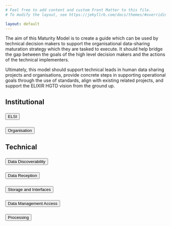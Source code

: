 ```yaml
---
# Feel free to add content and custom Front Matter to this file.
# To modify the layout, see https://jekyllrb.com/docs/themes/#overriding-theme-defaults

layout: default
---
```


The aim of this Maturity Model is to create a guide which can be used by technical decision makers to support the organisational data-sharing maturation strategy which they are tasked to execute. It should help bridge the gap between the goals of the high level decision makers and the actions of the technical implementers.

Ultimately, this model should support technical leads in human data sharing projects and organisations, provide concrete steps in supporting operational goals through the use of standards, align with existing related projects, and support the ELIXIR HGTD vision from the ground up.

<div class="bg-white">
    <h2>Institutional</h2>
    <h3>
        <button class="accordion" id="accordion-header-1" aria-expanded="false" aria-controls="accordion-panel-1" data-accordion-header>
            ELSI
        </button>
    </h3>
    <section class="panel" id="accordion-panel-1" aria-labelledby="accordion-header-1" hidden>
    <table>
        <tr>
            <th>Subdomains</th>
            <th>Indicator</th>
            <th>EOSC Interop</th>
            <th>Levels</th>
        </tr>
        <tr>
            <td>Legal Governance</td>
            <td>Legal Governance for International Agreements</td>
            <td>Legal</td>
            <td>
                <ol>
                    <li>Requirements being gathered to set legal agreements in place supporting international data sharing such as the Federated EGA agreements.</li>
                    <li>Legal agreements drafted to support international data sharing such as the Federated EGA Agreements.</li>
                    <li>Legal agreements in place to support international data sharing.</li>
                    <li>Legal agreements in place to support international data sharing and a mechanism for updates exists.</li>
                </ol>
            </td>
        </tr>
         <tr>
            <td>Trust & Transparency</td>
            <td>Alignment with the 1+Million Genomes (1+MG) Trust Framework</td>
            <td>Legal</td>
            <td>
                <ol>
                    <li>Gathering requirements for policies and agreements to enable effective and secure cross-border access to sensitive human data.</li>
                    <li>Cohesive plan drafted covering policies and agreements enabling effective and secure cross-border access to sensitive human data.</li>
                    <li>Cohesive plan that aligns with the 1+MG trust framework has been implemented at the Node level to support secure cross-border data access of sensitive human data.</li>
                    <li>Cohesive plan that aligns with the 1+MG trust framework has been implemented and enforced at the Node level and is under regular review.</li>
                </ol>
            </td>
        </tr>
        <tr>
            <td>Data Reuse Legal Interoperability</td>
            <td>Data reuse licensing</td>
            <td>Legal</td>
            <td>
                <ol>
                    <li>Ad hoc data reuse licensing practices, requirements being gathered to create a cohesive plan.</li>
                    <li>Node data reuse licensing plan drafted.</li>
                    <li>The data reuse licensing plan that supports international data sharing aligned with the 1+MG infrastructure has been implemented at the Node level.</li>
                    <li>Data reuse licensing plan that supports international data sharing has been implemented, is enforced, and is regularly reviewed.</li>
                </ol>
            </td>
        </tr>
    </table>
    </section>
    <h3> 
        <button class="accordion" id="accordion-header-2" aria-expanded="false" aria-controls="accordion-panel-2" data-accordion-header>
            Organisation
        </button>
    </h3>
    <section id="accordion-panel-2" aria-labelledby="accordion-header-2" hidden class="panel">
    <table>
        <tr>
            <th>Subdomains</th>
            <th>Indicator</th>
            <th>EOSC Interop</th>
            <th>Levels</th>
        </tr>
        <tr>
            <td>Governance</td>
            <td>Governance structure</td>
            <td>Org</td>
            <td>
                <ol>
                    <li>No governance body or structure in place to support the national human genomics infrastructure.</li>
                    <li>Governance structure is defined, but the governing body is not fully functional or meeting regularly.</li>
                    <li>Governance body is fully operating, led centrally, and activities are monitored based on a work plan.</li>
                    <li>Governance body is institutionalized, recognized as the lead for the national genomics data infrastructure, and is open to novel developments and supportive of international cooperation.</li>
                </ol>
            </td>
        </tr>
        <tr>
            <td>Communications</td>
            <td>Communications with user groups</td>
            <td>Org</td>
            <td>
                <ol>
                    <li>Requirements being gathered to create a communication plan with user groups.</li>
                    <li>Communication plan with user groups drafted.</li>
                    <li>Communication plan with user groups is implemented and encourages use of the infrastructure.</li>
                    <li>The communication plan with user groups is implemented, encourages use of the international infrastructure and is regularly reviewed.</li>
                </ol>
            </td>
        </tr>
        <tr>
            <td rowspan="4">Alignment with initiatives</td>
            <td>1+MG Alignment</td>
            <td>Org</td>
            <td>
                <ol>
                    <li>No 1+MG National Mirror Group (or equivalent).</li>
                    <li>1+MG National Mirror Group (or equivalent) established.</li>
                    <li>1+MG National Mirror Group (or equivalent) established and functioning to deliver a roadmap that is compatible with 1+MG.</li>
                    <li>Demonstrated advancements and leadership of activities to support infrastructure and services that align with the 1+MG roadmap.</li>
                </ol>
            </td>
        </tr>
        <tr>
            <td>EHDS Alignment</td>
            <td>Org</td>
            <td>
                <ol>
                    <li>Outputs of the EHDS are being analysed for benefit to the Node.</li>
                    <li>Plans drafted to implement or interoperate with the appropriate outputs of the EHDS.</li>
                    <li>Appropriate EHDS outputs implemented or interoperability established.</li>
                    <li>Node is driving or contributing to the advancement of EHDS outputs.</li>
                </ol>
            </td>
        </tr>
        <tr>
            <td>EOSC Alignment</td>
            <td>Org</td>
            <td>
                <ol>
                    <li>Outputs of the EOSC are being analysed for benefit to the Node.</li>
                    <li>Plans drafted to implement or interoperate with the appropriate outputs of the EOSC.</li>
                    <li>Appropriate EOSC outputs implemented or interoperability established.</li>
                    <li>Node is driving or contributing to the advancement of EOSC outputs.</li>
                </ol>
            </td>
        </tr>
        <tr>
            <td>National Genomic Program</td>
            <td>Legal</td>
            <td>
                <ol>
                    <li>Requirements being gathered to write a plan for a National Genomic Program.</li>
                    <li>National Genomic Program plan drafted that aligns with key international data sharing projects.</li>
                    <li>National Genomic Program that aligns with key international data sharing projects has been approved and deployment may have been initiated.</li>
                    <li>National Genomic Program is aligned with key international data sharing projects, is fully deployed and a mechanism for updates and improvements is in place.</li>
                </ol>
            </td>
        </tr>
        <tr>
            <td>Long term funding</td>
            <td>Planning and secured funding</td>
            <td>Org</td>
            <td>
                <ol>
                    <li>Requirements being gathered to create a long term funding plan to support the operation of the Infrastructure.</li>
                    <li>Developed a national plan to secure long term funding for the operation of the infrastructure, initial (4-5 year) funding has been secured.</li>
                    <li>Long term funding secured for the national infrastructure.</li>
                    <li>Long term sustainability plan in place.</li>
                </ol>
            </td>
        </tr>
        <tr>
            <td>Sustainability</td>
            <td>Business Plan</td>
            <td>Org</td>
            <td>
                <ol>
                    <li>Requirements being gathered to create a business plan in place to support the infrastructure.</li>
                    <li>Business plan drafted to support the infrastructure.</li>
                    <li>Business plan has been deployed and is currently helping to sustain the infrastructure.</li>
                    <li>Business plan to support the infrastructure is operating, is periodically evaluated for optimization, taking into account developments.</li>
                </ol>
            </td>
        </tr>
        <tr>
            <td rowspan="3">Capacity Building</td>
            <td>ELSI Capacity</td>
            <td>Org</td>
            <td>
                <ol>
                    <li>Requirements being gathered for national capacity supporting ELSI concerns of human genomic data sharing, currently covered ad hoc.</li>
                    <li>ELSI capacity requirements are drafted and recruiting is underway.  Full national capacity needs are not yet met.</li>
                    <li>Current ELSI national capacity needs met.</li>
                    <li>Current ELSI national capacity needs are met and there is a plan for expansion or change as the Node advances.</li>
                </ol>
            </td>
        </tr>
        <tr>
            <td>Technical Capacity</td>
            <td>Org</td>
            <td>
                <ol>
                    <li>Requirements being gathered for national capacity supporting technical requirements for human genomic data sharing, currently covered ad hoc.</li>
                    <li>Technical capacity requirements are drafted and recruiting is underway.  Full national capacity needs are not yet met.</li>
                    <li>Current technical national capacity needs met.</li>
                    <li>Current technical national capacity needs are met and there is a plan for expansion or change as the Node advances.</li>
                </ol>
            </td>
        </tr>
        <tr>
            <td>Training</td>
            <td>Org</td>
            <td>
                <ol>
                    <li>Requirements being gathered to create a training program to support onboarding and advancement within the infrastructure.</li>
                    <li>Node training program drafted.</li>
                    <li>Consistent Node training programs are implemented and support alignment with the international infrastructure.</li>
                    <li>Consistent Node training programs are implemented, support alignment with the international infrastructure, and are consistently reviewed and updated.</li>
                </ol>
            </td>
        </tr>
    </table>
    </section>
</div>

<div class="bg-white">
    <h2>Technical</h2>
    <h3>
        <button class="accordion" id="accordion-header-3" aria-expanded="false" aria-controls="accordion-panel-3" data-accordion-header>
            Data Discoverability
        </button>
    </h3>
    <section class="panel" id="accordion-panel-3" aria-labelledby="accordion-header-3" hidden>
        <table>
            <tr>
                <th>Subdomains</th>
                <th>Indicator</th>
                <th>EOSC Interop</th>
                <th>Levels</th>
            </tr>
            <tr>
                <td>Data Discoverability Technical Interoperability</td>
                <td>Data Discovery Functionalities</td>
                <td>Tech</td>
                <td>
                    <ol>
                        <li>Requirements being gathered for the implementation of data discovery functionalities aligned with the 1+MG proof of concept.</li>
                        <li>A plan is drafted to implement the data discovery elements of the 1+MG proof of concept system.</li>
                        <li>The data discovery elements of the 1+MG proof of concept system have been fully deployed at a Node level.</li>
                        <li>The data discovery elements of the 1+MG proof of concept have been deployed at the Node level, are fully connected with the complete end-to-end system and a plan is in place to update and expand the data discovery capabilities as the needs and standards evolve.</li>
                    </ol>
                </td>
            </tr>
            <tr>
                <td>Data Discoverability Semantic Interoperability</td>
                <td>Metadata structure</td>
                <td>Semantic</td>
                <td>
                    <ol>
                        <li>Requirements being gathered for metadata structure standardisation needs.</li>
                        <li>Metadata structure standards drafted that are interoperable with the 1+MG network.</li>
                        <li>Metadata structure standards established that are interoperable with the 1+MG network and are deployed at a Node level.</li>
                        <li>Interoperable metadata structure to support data findability are established, deployed at a Node level, enforced, and open to opportunities and upgrade.</li>
                    </ol>
                </td>
            </tr>
            <tr>
                <td>Data Discoverability Legal Interoperability</td>
                <td>Metadata Sharing and Access Policies</td>
                <td>Legal</td>
                <td>
                    <ol>
                        <li>Requirements being gathered for metadata sharing and access policy needs.</li>
                        <li>Metadata access policies drafted.</li>
                        <li>Metadata access policies created to support data findability within the federated European human data ecosystem.</li>
                        <li>Metadata access policies to support data findability are established, enforced, and open to opportunities and advancement.</li>
                    </ol>
                </td>
            </tr>
        </table>
    </section>
    <h3>
        <button class="accordion" id="accordion-header-4" aria-expanded="false" aria-controls="accordion-panel-4" data-accordion-header>
            Data Reception
        </button>
    </h3>
    <section class="panel" id="accordion-panel-4" aria-labelledby="accordion-header-4" hidden>
        <table>
            <tr>
                <th>Subdomains</th>
                <th>Indicator</th>
                <th>EOSC Interop</th>
                <th>Levels</th>
            </tr>
            <tr>
                <td>Data reception Technical Interoperability</td>
                <td>Data Reception APIs</td>
                <td>Tech</td>
                <td>
                    <ol>
                        <li>Requirements being gathered for data reception standardisation mechanisms to ensure consistent data reception.</li>
                        <li>Data reception standardisation mechanisms drafted to ensure consistent data reception.</li>
                        <li>Data reception mechanisms to ensure consistent data reception deployed at a Node level.</li>
                        <li>Data reception standardisation mechanisms to ensure consistent data reception and access deployed, enforced and open to opportunity and upgrade.</li>
                    </ol>
                </td>
            </tr>
            <tr>
                <td rowspan="2">Data Reception Semantic Interoperability</td>
                <td>Data Reception Standards</td>
                <td>Semantic</td>
                <td>
                    <ol>
                        <li>Metadata quality control metrics requirements being gathered, such as data standards, file formats, or relevant ontologies.</li>
                        <li>Data and metadata standards, interoperable file formats, and relevant ontologies are chosen, may be suggested to users, but not yet enforced.</li>
                        <li>Minimal metadata requirements are enforced, data standards, formats, and ontologies are suggested.</li>
                        <li>Minimal metadata is required and internationally interoperable data standards, file formats, and ontologies are required and enforced and under regular review.</li>
                    </ol>
                </td>
            </tr>
            <tr>
                <td>Data Reception Quality Control Standards</td>
                <td>Semantic</td>
                <td>
                    <ol>
                        <li>Information being gathered for data quality control requirements.</li>
                        <li>Data quality control requirements have been drafted, but are not yet enforced, potentially with manual review</li>
                        <li>Data quality control requirements are enforced and with manual review.</li>
                        <li>Data quality control requirements are enforced, automated and under review in line international quality standards.</li>
                    </ol>
                </td>
            </tr>
            <tr>
                <td>Data Reception Organisational Interoperability</td>
                <td>Data Quality Control Procedures</td>
                <td>Org</td>
                <td>
                    <ol>
                        <li>Requirements being gathered to draft data quality control procedures to ensure consistent data reception.</li>
                        <li>Data quality control procedures are drafted to ensure consistent data reception.</li>
                        <li>Data quality control procedures to ensure consistent data reception deployed at a Node level.</li>
                        <li>Data quality control procedures to ensure consistent data reception deployed, enforced and open to opportunity and upgrade.</li>
                    </ol>
                </td>
            </tr>
        </table>
    </section>
    <h3>
        <button class="accordion" id="accordion-header-5" aria-expanded="false" aria-controls="accordion-panel-5" data-accordion-header>
            Storage and Interfaces
        </button>
    </h3>
    <section class="panel" id="accordion-panel-5" aria-labelledby="accordion-header-5" hidden>
        <table>
            <tr>
                <th>Subdomains</th>
                <th>Indicator</th>
                <th>EOSC Interop</th>
                <th>Levels</th>
            </tr>
            <tr>
                <td>Secure Storage and Interfaces Technical Interoperability</td>
                <td>Storage and Interface APIs</td>
                <td>Tech</td>
                <td>
                    <ol>
                        <li>Requirements being gathered for secure data storage and submission and retrieval APIs.</li>
                        <li>Secure data storage and submission and retrieval APIs are drafted.</li>
                        <li>Secure data storage and submission and retrieval APIs are deployed at a Node level.</li>
                        <li>Secure data storage and submission and retrieval APIs are deployed, enforced and open to opportunity and upgrade.</li>
                    </ol>
                </td>
            </tr>
            <tr>
                <td>Storage and Interfaces Organisational Interoperability</td>
                <td>Physical Infrastructure for Data Storage</td>
                <td>Org</td>
                <td>
                    <ol>
                        <li>Physical hardware needs are drafted to support the storage needs of the national human data network.</li>
                        <li>Storage needs have been drafted and planned to support the national human data network. Some hardware acquisition or contract negotiations with an external storage provider may have occurred.</li>
                        <li>Current storage needs to support the national human data network have been met including data redundancy requirements..</li>
                        <li>Current storage needs to support the national human data network have been met and there is a plan for expansion or change as the Node advances.</li>
                    </ol>
                </td>
            </tr>
            <tr>
                <td>Storage and Interfaces Legal Interoperability</td>
                <td>Data Storage Policies</td>
                <td>Legal</td>
                <td>
                    <ol>
                        <li>Requirements being gathered for data storage and storage security policies.</li>
                        <li>Data storage and storage security policies have been drafted and approved by appropriate bodies.</li>
                        <li>Data storage and storage security policies are implemented and enforced.</li>
                        <li>Data storage and storage security policies are enforced, regularly reviewed and open to opportunity and upgrade.</li>
                    </ol>
                </td>
            </tr>
        </table>
    </section>
    <h3>
        <button class="accordion" id="accordion-header-6" aria-expanded="false" aria-controls="accordion-panel-6" data-accordion-header>
            Data Management Access
        </button>
    </h3>
    <section class="panel" id="accordion-panel-6" aria-labelledby="accordion-header-6" hidden>
        <table>
            <tr>
                <th>Subdomains</th>
                <th>Indicator</th>
                <th>EOSC Interop</th>
                <th>Levels</th>
            </tr>
            <tr>
                <td>Data Management Access Technical Interoperability</td>
                <td>Data Access Mechanisms</td>
                <td>Tech</td>
                <td>
                    <ol>
                        <li>Requirements being gathered for the technical infrastructure to support data access.</li>
                        <li>Data access mechanisms are drafted.</li>
                        <li>Data access mechanisms are deployed at a Node level.</li>
                        <li>Data access mechanisms are deployed, enforced and open to opportunity and upgrade.</li>
                    </ol>
                </td>
            </tr>
            <tr>
                <td rowspan="2">Data Management Access Semantic Interoperability</td>
                <td>Data Access Requestor User ID</td>
                <td>Semantic</td>
                <td>
                    <ol>
                        <li>No or ad hoc gathering of data requestor identifying information.  Requirements being gathered to implement Life Science AAI or compatible system.</li>
                        <li>Plan drafted to implement Life Science AAI or compatible system at the Node level, may be implemented locally.</li>
                        <li>Life Science AAI or compatible system implemented at the Node level.</li>
                        <li>Life Science AAI or compatible system is deployed, regularly reviewed and open to opportunity and upgrade.</li>
                    </ol>
                </td>
            </tr>
            <tr>
                <td>Data Use Semantics</td>
                <td>Semantic</td>
                <td>
                    <ol>
                        <li>No or ad hoc labeling of datasets for allowed usage.  Requirements being gathered to implement a consistent ontology for data usage.</li>
                        <li>Plan drafted to implement a consistent ontology for data usage at the Node level.</li>
                        <li>Internationally compatible ontology of data usage has been implemented at the Node level.</li>
                        <li>Internationally compatible ontology of data usage has been implemented at the Node level, is regularly reviewed and feeds back to the ontology creators for updates and expansion.</li>
                    </ol>
                </td>
            </tr>
            <tr>
                <td>Data Management Access Legal Interoperability</td>
                <td>Data Access Policies</td>
                <td>Legal</td>
                <td>
                    <ol>
                        <li>Requirements being gathered for Node policies on data access.</li>
                        <li>Data access policies are drafted.</li>
                        <li>Data access policies are deployed at a Node level.</li>
                        <li>Data access policies deployed, enforced and open to opportunity and upgrade.</li>
                    </ol>
                </td>
            </tr>
        </table>
    </section>
    <h3>
        <button class="accordion" id="accordion-header-7" aria-expanded="false" aria-controls="accordion-panel-7" data-accordion-header>
            Processing
        </button>
    </h3>
    <section class="panel" id="accordion-panel-7" aria-labelledby="accordion-header-7" hidden>
        <table>
            <tr>
                <th>Subdomains</th>
                <th>Indicator</th>
                <th>EOSC Interop</th>
                <th>Levels</th>
            </tr>
            <tr>
                <td>Data Processing Technical Interoperability</td>
                <td>Data processing technical infrastructure</td>
                <td>Tech</td>
                <td>
                    <ol>
                        <li>Requirements being gathered for the technical infrastructure to support data processing.</li>
                        <li>Technical infrastructure plans to support data processing are drafted.</li>
                        <li>Technical infrastructure for data processing is deployed at the Node level.</li>
                        <li>Technical infrastructure for data processing is deployed, enforced, and open to opportunity and upgrade.</li>
                    </ol>
                </td>
            </tr>
            <tr>
                <td>Data Processing Organisational Interoperability</td>
                <td>Data Processing Capacity</td>
                <td>Org</td>
                <td>
                    <ol>
                        <li>Processing requirements being gathered to support the needs of the national human data network.</li>
                        <li>Processing needs have been drafted and planned to support the national human data network. Some hardware acquisition or contract negotiations with an external cloud provider may have occurred.</li>
                        <li>Current processing needs to support the national human data network have been met.</li>
                        <li>Current processing needs to support the national human data network have been met, are regularly reviewed and there is a plan for expansion or change as the Node advances.</li>
                    </ol>
                </td>
            </tr>
            <tr>
                <td>Data Processing Legal Interoperability</td>
                <td>Data Processing Service Terms (eg, Node agreement with the cloud provider and user agreement with Node)</td>
                <td>Legal</td>
                <td>
                    <ol>
                        <li>Requirements being gathered for data processing policies.</li>
                        <li>Data processing policies drafted.</li>
                        <li>Data processing policies are deployed at the Node level.</li>
                        <li>Data processing policies are deployed, enforced and reviewed regularly.</li>
                    </ol>
                </td>
            </tr>
        </table>
    </section>
</div>
